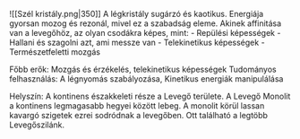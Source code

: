 ![[Szél kristály.png|350]]
A légkristály sugárzó és kaotikus. Energiája gyorsan mozog és rezonál, mivel ez a szabadság eleme.
Akinek affinitása van a levegőhöz, az olyan csodákra képes, mint:
	- Repülési képességek
	- Hallani és szagolni azt, ami messze van
	- Telekinetikus képességek
	- Természetfeletti mozgás
	
Főbb erők: Mozgás és érzékelés, telekinetikus képességek
Tudományos felhasználás: A légnyomás szabályozása, Kinetikus energiák manipulálása

Helyszín: A kontinens északkeleti része a Levegő területe. A Levegő Monolit a kontinens legmagasabb hegyei között lebeg. A monolit körül lassan kavargó szigetek ezrei sodródnak a levegőben. Ott található a legtöbb Levegőszilánk.